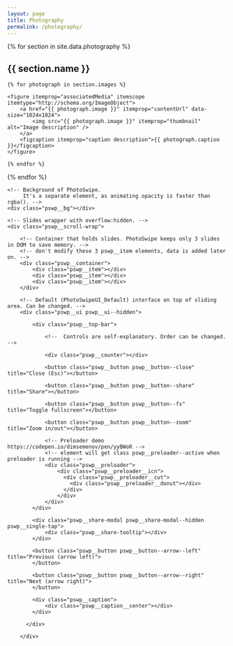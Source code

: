 ```yaml
---
layout: page
title: Photography
permalink: /photography/
---
```


<!-- Core CSS file -->
<link rel="stylesheet" href="{{site.baseurl}}/css/photoswipe.css">

<!-- Skin CSS file (styling of UI - buttons, caption, etc.)
     In the folder of skin CSS file there are also:
     - .png and .svg icons sprite, 
     - preloader.gif (for browsers that do not support CSS animations) -->
<link rel="stylesheet" href="{{site.baseurl}}/css/default-skin/default-skin.css">
<link rel="stylesheet" href="{{site.baseurl}}/css/gallery.css">

{% for section in site.data.photography %}

<h2>{{ section.name }}</h2>

<div class="my-gallery" itemscope itemtype="http://schema.org/ImageGallery">

	{% for photograph in section.images %}

	<figure itemprop="associatedMedia" itemscope itemtype="http://schema.org/ImageObject">
		<a href="{{ photograph.image }}" itemprop="contentUrl" data-size="1024x1024">
			<img src="{{ photograph.image }}" itemprop="thumbnail" alt="Image description" />
		</a>
		<figcaption itemprop="caption description">{{ photograph.caption }}</figcaption>
	</figure>

	{% endfor %}

</div>

{% endfor %}



<!-- Root element of PhotoSwipe. Must have class pswp. -->
<div class="pswp" tabindex="-1" role="dialog" aria-hidden="true">

    <!-- Background of PhotoSwipe. 
         It's a separate element, as animating opacity is faster than rgba(). -->
    <div class="pswp__bg"></div>

    <!-- Slides wrapper with overflow:hidden. -->
    <div class="pswp__scroll-wrap">

        <!-- Container that holds slides. PhotoSwipe keeps only 3 slides in DOM to save memory. -->
        <!-- don't modify these 3 pswp__item elements, data is added later on. -->
        <div class="pswp__container">
            <div class="pswp__item"></div>
            <div class="pswp__item"></div>
            <div class="pswp__item"></div>
        </div>

        <!-- Default (PhotoSwipeUI_Default) interface on top of sliding area. Can be changed. -->
        <div class="pswp__ui pswp__ui--hidden">

            <div class="pswp__top-bar">

                <!--  Controls are self-explanatory. Order can be changed. -->

                <div class="pswp__counter"></div>

                <button class="pswp__button pswp__button--close" title="Close (Esc)"></button>

                <button class="pswp__button pswp__button--share" title="Share"></button>

                <button class="pswp__button pswp__button--fs" title="Toggle fullscreen"></button>

                <button class="pswp__button pswp__button--zoom" title="Zoom in/out"></button>

                <!-- Preloader demo https://codepen.io/dimsemenov/pen/yyBWoR -->
                <!-- element will get class pswp__preloader--active when preloader is running -->
                <div class="pswp__preloader">
                    <div class="pswp__preloader__icn">
                      <div class="pswp__preloader__cut">
                        <div class="pswp__preloader__donut"></div>
                      </div>
                    </div>
                </div>
            </div>

            <div class="pswp__share-modal pswp__share-modal--hidden pswp__single-tap">
                <div class="pswp__share-tooltip"></div> 
            </div>

            <button class="pswp__button pswp__button--arrow--left" title="Previous (arrow left)">
            </button>

            <button class="pswp__button pswp__button--arrow--right" title="Next (arrow right)">
            </button>

            <div class="pswp__caption">
                <div class="pswp__caption__center"></div>
            </div>

          </div>

        </div>

</div>



<!-- Core JS file -->
<script src="{{site.baseurl}}/js/photoswipe.min.js"></script>

<!-- UI JS file -->
<script src="{{site.baseurl}}/js/photoswipe-ui-default.min.js"></script> 

<script src="{{site.baseurl}}/js/custom.js"></script>

